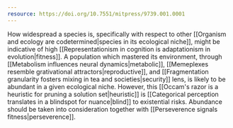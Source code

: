 ```yaml
---
resource: https://doi.org/10.7551/mitpress/9739.001.0001
---
```


How widespread a species is, specifically with respect to other [[Organism and ecology are codetermined|species in its ecological niche]], might be indicative of high [[Representationism in cognition is adaptationism in evolution|fitness]]. A population which mastered its environment, through [[Metabolism influences neural dynamics|metabolic]], [[Memeplexes resemble grativational attractors|reproductive]], and [[Fragmentation granularity fosters mixing in tea and societies|security]] lens, is likely to be abundant in a given ecological niche. However, this [[Occam's razor is a heuristic for pruning a solution set|heuristic]] is [[Categorical perception translates in a blindspot for nuance|blind]] to existential risks. Abundance should be taken into consideration together with [[Perseverence signals fitness|perseverence]]. 